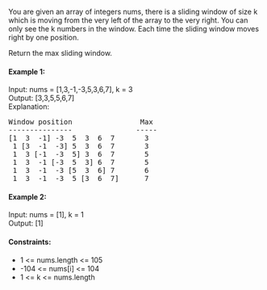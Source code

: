 You are given an array of integers nums, there is a sliding window of size k which is moving from the very left of the array to the very right. You can only see the k numbers in the window. Each time the sliding window moves right by one position.

Return the max sliding window.

#### Example 1:
Input: nums = [1,3,-1,-3,5,3,6,7], k = 3  
Output: [3,3,5,5,6,7]  
Explanation:
<pre>
Window position                Max
---------------               -----
[1  3  -1] -3  5  3  6  7       3
 1 [3  -1  -3] 5  3  6  7       3
 1  3 [-1  -3  5] 3  6  7       5
 1  3  -1 [-3  5  3] 6  7       5
 1  3  -1  -3 [5  3  6] 7       6
 1  3  -1  -3  5 [3  6  7]      7
</pre>

#### Example 2:
Input: nums = [1], k = 1  
Output: [1]

#### Constraints:
* 1 <= nums.length <= 105
* -104 <= nums[i] <= 104
* 1 <= k <= nums.length
